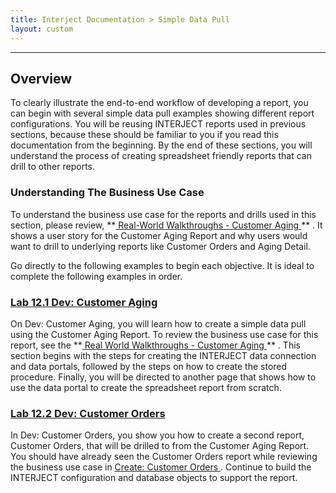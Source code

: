 ```yaml
---
title: Interject Documentation > Simple Data Pull
layout: custom
---
```

* * *

##  Overview 

To clearly illustrate the end-to-end workflow of developing a report, you can begin with several simple data pull examples showing different report configurations. You will be reusing INTERJECT reports used in previous sections, because these should be familiar to you if you read this documentation from the beginning. By the end of these sections, you will understand the process of creating spreadsheet friendly reports that can drill to other reports. 

###  Understanding The Business Use Case 

To understand the business use case for the reports and drills used in this section, please review, **[ Real-World Walkthroughs - Customer Aging ](/wAbout/Customer-Aging_128091294.html) ** . It shows a user story for the Customer Aging Report and why users would want to drill to underlying reports like Customer Orders and Aging Detail. 

Go directly to the following examples to begin each objective. It is ideal to complete the following examples in order. 

###  [ Lab 12.1 Dev: Customer Aging ](/wGetStarted/324567045.html)

On Dev: Customer Aging, you will learn how to create a simple data pull using the Customer Aging Report. To review the business use case for this report, see the  **[ Real World Walkthroughs - Customer Aging ](/wAbout/Customer-Aging_128091294.html) ** .  This section begins with the steps for creating the INTERJECT data connection and data portals, followed by the steps on how to create the stored procedure. Finally, you will be directed to another page that shows how to use the data portal to create the spreadsheet report from scratch. 

###  [ Lab 12.2 Dev: Customer Orders ](/wGetStarted/324403205.html)

In Dev: Customer Orders, you show you how to create a second report, Customer Orders, that will be drilled to from the Customer Aging Report. You should have already seen the Customer Orders report while reviewing the business use case in [ Create: Customer Orders ](/wGetStarted/128421638.html) . Continue to build the INTERJECT configuration and database objects to support the report. 
